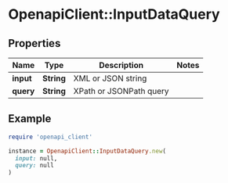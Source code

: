 # OpenapiClient::InputDataQuery

## Properties

| Name | Type | Description | Notes |
| ---- | ---- | ----------- | ----- |
| **input** | **String** | XML or JSON string |  |
| **query** | **String** | XPath or JSONPath query |  |

## Example

```ruby
require 'openapi_client'

instance = OpenapiClient::InputDataQuery.new(
  input: null,
  query: null
)
```


